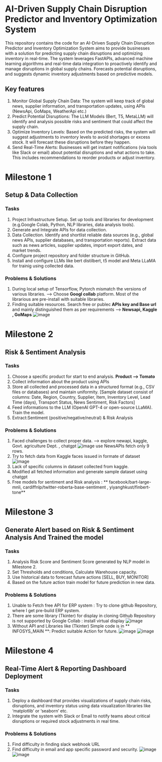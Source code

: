 # **AI-Driven Supply Chain Disruption Predictor and Inventory Optimization System**
This repository contains the code for an AI-Driven Supply Chain Disruption Predictor and Inventory Optimization System aims to provide businesses with a solution for predicting supply chain disruptions and optimizing inventory in real-time. The system leverages FastAPIs, advanced machine learning algorithms and real-time data integration to proactively identify and manage disruptions in global supply chains. Forecasts potential disruptions, and suggests dynamic inventory adjustments based on predictive models. 
## Key features
1. Monitor Global Supply Chain Data: The system will keep track of global news, supplier information, and transportation updates, using APIs (NewsApi, GoMaps, WeatherApi etc.)
2. Predict Potential Disruptions: The LLM Models (Bert, T5, MetaLLM) will identify and analysis possible risks and sentiment that could affect the supply chain.
3. Optimize Inventory Levels: Based on the predicted risks, the system will suggest adjustments to inventory levels to avoid shortages or excess stock. It will forecast these disruptions before they happen.
4. Send Real-Time Alerts: Businesses will get instant notifications (via tools like Slack or email) about potential disruptions and what actions to take. This includes recommendations to reorder products or adjust inventory.

# Milestone 1
## Setup & Data Collection
### Tasks
1. Project Infrastructure Setup. Set up tools and libraries for development (e.g.Google Colab, Python, NLP libraries, data analysis tools).
2. Generate and Integrate APIs for data collection.
3. Data Collection. Identify and shortlist reliable data sources (e.g., global news APIs, supplier databases, and transportation reports).
Extract data such as news articles, supplier updates, import export dates, and market trends.
4. Configure project repository and folder structure in GitHub.
5. Install and configure LLMs like bert distilbert, t5 model and Meta LLaMA for trainig using collected data.
### Problems & Solutions
1. During local setup of Tensorflow, Pytorch mismatch the versions of various libraries. --> Choose **Googl collab** platform. Most of the librarious are pre-install with suitable libraries.
2. Finding suitable resources. Search free or publec **APIs key and Base url** and mainly distinguished them as per requirements --> **Newsapi, Kaggle , GoMaps**
![image](https://github.com/user-attachments/assets/1e1784ae-95ed-4f2d-89da-c92fea1fa487)

# Milestone 2
## Risk & Sentiment Analysis
### Tasks
1. Choose a specific product for start to end analysis. **Product --> Tomato**
2. Collect information about the product using APIs
3. Store all collected and processed data in a structured format (e.g., CSV files or databases) and maintain uniformity. [Sample dataset consist of columns: Date, Region, Country, Supplier, Item, Inventory Level, Lead Time (days), Transport Status, News Sentiment, Risk Factors]
4. Feed informations to the LLM (OpenAI GPT-4 or open-source LLaMA). Train the model.
5. Extract:Sentiment (positive/negative/neutral) & Risk Analysis
### Problems & Solutions
1. Faced challenges to collect proper data. --> explore newapi, kaggle, Govt. agriculture Dept. , chatgpt
![image](https://github.com/user-attachments/assets/a13250e0-2588-417b-a4c5-4a38ea52d9e8)
use NewsAPIs fetch only 9 rows.
2. Try to fetch data from Kaggle faces issued in formate of dataset
![image](https://github.com/user-attachments/assets/c384762d-ae1f-4a2d-8da4-28f406b0fab0)
3. Lack of specific columns in dataset collected from kaggle.
4. Modified all fetched information and generate sample dataset using chatgpt
5. Free models for sentiment and Risk analysis : ** facebook/bart-large-mnli, cardiffnlp/twitter-roberta-base-sentiment , yiyanghkust/finbert-tone**

# Milestone 3
## Generate Alert based on Risk & Sentiment Analysis And Trained the model
### Tasks
1. Analysis Risk Score and Sentiment Score generated by NLP model in Milestone 2.
2. Set Thresholds and conditions, Calculate Warehouse capacity.
4. Use historical data to forecast future actions [SELL, BUY, MONITOR]
5. Based on the future action train model for future prediction in new data.
### Problems & Solutions
1. Unable to Fetch free API for ERP system : Try to clone github Repository, where I get pre-build ERP system.
2. There are some library (Tkinter) for display in cloning Github Repository is not supported by Google Collab : install virtual display
![image](https://github.com/user-attachments/assets/b5e8d6d9-4ef1-4176-b1ea-ea9c6ebb069a)
3. Without API and Libraries like (Tkinter) Simple code is in ** INFOSYS_MAIN **: Predict suitable Action for future.
![image](https://github.com/user-attachments/assets/87a3da2e-d37b-4bf1-b61a-886a84d10f62)
![image](https://github.com/user-attachments/assets/516179b2-48f7-483c-913e-0040fe4e5547)
# Milestone 4
## Real-Time Alert & Reporting Dashboard Deployment
### Tasks
1. Deploy a dashboard that provides visualizations of supply chain risks, disruptions, and inventory status using data visualization libraries like ‘matplotlib’ or ‘seaborn’ etc.
2. Integrate the system with Slack or Email to notify teams about critical disruptions or required stock adjustments in real time.
### Problems & Solutions
1. Find difficulty in finding slack webhook URL
2. Find difficulty in email and app specific password and security.
![image](https://github.com/user-attachments/assets/766c5f4d-9551-4c32-9400-80311e4a794f)
![image](https://github.com/user-attachments/assets/f39469ee-1901-421d-87d7-963263420280)



